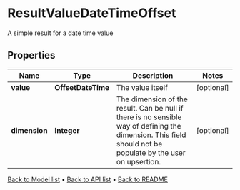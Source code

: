 

# ResultValueDateTimeOffset

A simple result for a date time value

## Properties

| Name | Type | Description | Notes |
|------------ | ------------- | ------------- | -------------|
|**value** | **OffsetDateTime** | The value itself |  [optional] |
|**dimension** | **Integer** | The dimension of the result. Can be null if there is no sensible way of defining the dimension. This field should not be  populate by the user on upsertion. |  [optional] |



[Back to Model list](../README.md#documentation-for-models) &#8226; [Back to API list](../README.md#documentation-for-api-endpoints) &#8226; [Back to README](../README.md)


